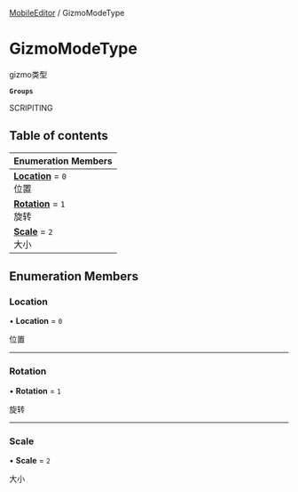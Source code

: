 [MobileEditor](../modules/MobileEditor.MobileEditor.md) / GizmoModeType

# GizmoModeType <Badge type="tip" text="Enumeration" /> <Score text="GizmoModeType" />

gizmo类型

**`Groups`**

SCRIPITING

## Table of contents

| Enumeration Members |
| :-----|
| **[Location](MobileEditor.GizmoModeType.md#location)** = ``0`` <br> 位置|
| **[Rotation](MobileEditor.GizmoModeType.md#rotation)** = ``1`` <br> 旋转|
| **[Scale](MobileEditor.GizmoModeType.md#scale)** = ``2`` <br> 大小|

## Enumeration Members

### Location <Score text="Location" /> 

• **Location** = ``0``

位置

___

### Rotation <Score text="Rotation" /> 

• **Rotation** = ``1``

旋转

___

### Scale <Score text="Scale" /> 

• **Scale** = ``2``

大小
